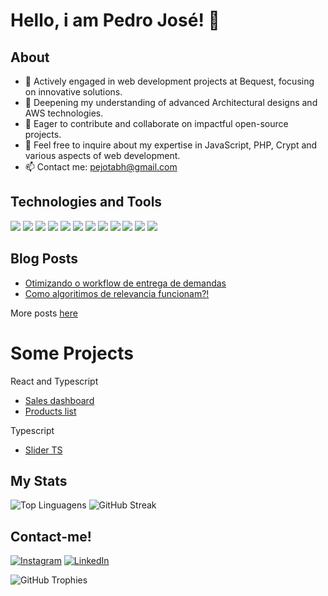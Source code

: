 # Hello, i am Pedro José! 👋

## About
- 🔭 Actively engaged in web development projects at Bequest, focusing on innovative solutions.
- 🌱 Deepening my understanding of advanced Architectural designs and AWS technologies.
- 👯 Eager to contribute and collaborate on impactful open-source projects.
- 💬 Feel free to inquire about my expertise in JavaScript, PHP, Crypt and various aspects of web development.
- 📫 Contact me: [pejotabh@gmail.com](mailto:pejotabh@gmail.com)

## Technologies and Tools
![](https://img.shields.io/badge/Code-JavaScript-yellow)
![](https://img.shields.io/badge/Code-Python-blue)
![](https://img.shields.io/badge/Code-Java-red)
![](https://img.shields.io/badge/Code-PHP-green)
![](https://img.shields.io/badge/Tools-React-cyan)
![](https://img.shields.io/badge/Tools-Vue.js-blue)
![](https://img.shields.io/badge/Tools-Node.js-green)
![](https://img.shields.io/badge/Tools-TypeScript-green)
![](https://img.shields.io/badge/Database-Mysql-blue)
![](https://img.shields.io/badge/Database-Postgree-blue)
![](https://img.shields.io/badge/Database-SQLServer-grey)
![](https://img.shields.io/badge/Database-Mongo-yellow)


## Blog Posts 
<!-- BLOG-POST-LIST:START -->
- [Otimizando o workflow de entrega de demandas](https://www.tabnews.com.br/pejotadev/otimizando-o-workflow-de-entrega-de-demandas)
- [Como algoritimos de relevancia funcionam?!](https://www.tabnews.com.br/pejotadev/como-algoritimos-de-relevancia-funcionam)
<!-- BLOG-POST-LIST:END -->
More posts [here](https://www.tabnews.com.br/pejotadev)

# Some Projects
 React and Typescript
- <a href="https://fintech-psi-nine.vercel.app/" target="_blank">Sales dashboard</a>
- <a href="https://react-ts-products.vercel.app/" target="_blank">Products list</a>

Typescript

- <a href="https://slider-ts-five.vercel.app/" target="_blank">Slider TS</a>

## My Stats
![Top Linguagens](https://github-readme-stats.vercel.app/api/top-langs/?username=pejotadev&layout=compact)
![GitHub Streak](https://github-readme-streak-stats.herokuapp.com/?user=pejotadev)


## Contact-me!

[![Instagram](https://img.shields.io/badge/-Instagram-%23E4405F?style=for-the-badge&logo=instagram&logoColor=white)](https://www.instagram.com/pejota_bh/)
[![LinkedIn](https://img.shields.io/badge/-LinkedIn-blue?style=flat&logo=LinkedIn&logoColor=white)](https://www.linkedin.com/in/pejotadev/)


![GitHub Trophies](https://github-profile-trophy.vercel.app/?username=pejotadev)

